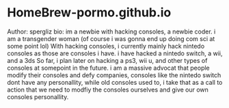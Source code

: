 # HomeBrew-pormo.github.io
Author: spergliz
bio: im a newbie with hacking consoles, a newbie coder. i am a transgender woman (of course i was gonna end up doing com sci at some point lol) With hacking consoles, i currently mainly hack nintedo consoles as those are consoles i have. i have hacked a nintedo switch, a wii, and a 3ds So far, i plan later on hacking a ps3, wii u, and other types of consoles at somepoint in the future. i am a massive advocat that people modify their consoles and defy companies, consoles like the nintedo switch dont have any personallity, while old consoles used to, i take that as a call to action that we need to modfiy the consoles ourselves and give our own consoles personallity. 
